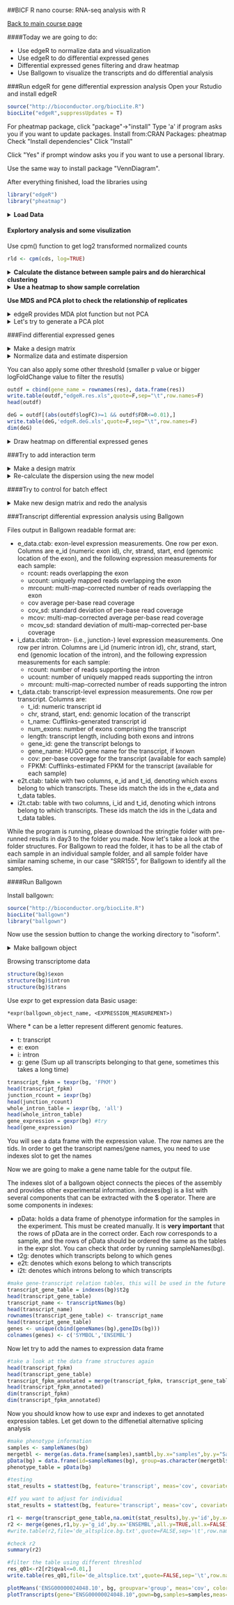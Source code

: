 ##BICF R nano course: RNA-seq analysis with R

[Back to main course page](https://portal.biohpc.swmed.edu/content/training/bioinformatics-nanocourses/rbio/)

####Today we are going to do:
+ Use edgeR to normalize data and visualization
+ Use edgeR to do differential expressed genes
+ Differential expressed genes filtering and draw heatmap
+ Use Ballgown to visualize the transcripts and do differential analysis 


###Run edgeR for gene differential expression analysis
Open your Rstudio and install edgeR
```R
source("http://bioconductor.org/biocLite.R")
biocLite("edgeR",suppressUpdates = T)
```
For pheatmap package, click "package"->"install"
Type 'a' if program asks you if you want to update packages.
Install from:CRAN
Packages: pheatmap
Check "Install dependencies"
Click "Install"

Click "Yes" if prompt window asks you if you want to use a personal library.

Use the same way to install package "VennDiagram".

After everything finished, load the libraries using
```R
library("edgeR")
library("pheatmap")
```

<details>
<summary><B>Load Data</B></summary>
```R
#Set working directory
#Session-> Set working directory -> choose directory

#Read data matrix and sample file
cfile = read.table("RNAseq_count_table.txt",header=T,row.names=1,sep="\t")
coldata = read.table("RNAseq_design_pe.txt",header=T,sep="\t")
head(cfile)
head(coldata)

#Reorder the counts columns to match the order of sample file
cfile = cfile[coldata$SampleID]

#It is good to set your control group label as the baseline. Especially you are going to use intercept
group = relevel(factor(coldata$SampleGroup),ref="monocytes")
cds = DGEList(cfile,group=group)
```
</details>


<details>
<summary><B>Pre-filtering the low-expressed genes. </B></summary>

The code below means keep a gene if cpm (counts per million) exceeds 1 in at least 4 samples

```R
nrow(cds)
cds = cds[ rowSums(cpm(cds)>=1) >= 4, ,keep.lib.sizes=FALSE]
nrow(cds)
```
</details>


#### Explortory analysis and some visulization

Use cpm() function to get log2 transformed normalized counts
```R
rld <- cpm(cds, log=TRUE)

```

<details>
<summary><B>Calculate the distance between sample pairs and do hierarchical clustering</B></summary>
```R
sampleDists = dist(t(rld))
sampleDists
plot(hclust(sampleDists))
```
</details>

<details>
<summary><B>Use a heatmap to show sample correlation </B></summary>

```R
pheatmap(cor(rld))

```
</details>


**Use MDS and PCA plot to check the relationship of replicates**
<details>
<summary> edgeR provides MDA plot function but not PCA </summary>
```R
#edgeR provides MDA plot function but not PCA
points = c(15,16)
colors = rep(c("red","blue"),4)
plotMDS(cds, col=colors[group], pch=points[group])
legend("topright", legend=levels(group), pch=points, col=colors, ncol=2)
```
</details>

<details>
<summary> Let's try to generate a PCA plot </summary>

```R
library(ggplot2)
pca <- prcomp(t(rld),center=T, scale=T) #You have to scale/normalize the data first
percentVar = pca$sdev^2/sum(pca$sdev^2)  #calculate the percentage of variance
d <- data.frame(PC1 = pca$x[, 1], PC2 = pca$x[, 2], group = group)
ggplot(data = d, aes_string(x = "PC1", y = "PC2", color = "group")) + geom_point(size = 3) + 
    xlab(paste0("PC1: ", round(percentVar[1] *100), "% variance")) + 
    ylab(paste0("PC2: ", round(percentVar[2] *100), "% variance"))

```
</details>


###Find differential expressed genes

<details>
<summary>Make a design matrix</summary>
```R
#Make a design matrix
samplegroup <- factor(coldata$SampleGroup)
design<-model.matrix(~samplegroup)
design
```
</details>

<details>
<summary>Normalize data and estimate dispersion</summary>

```R
#Normalize data and estimate dispersion
cds = calcNormFactors(cds)
cds$samples
cds <- estimateGLMCommonDisp(cds,design)
cds <- estimateGLMTrendedDisp(cds,design)
cds <- estimateGLMTagwiseDisp(cds,design)
fit <- glmFit(cds, design)
lrt <- glmLRT(fit, coef=2)
res <- topTags(lrt, n=dim(cfile)[1],sort.by="logFC") #retrive all genes
```
</details>


You can also apply some other threshold (smaller p value or bigger logFoldChange value to filter the resutls)


```R
outdf = cbind(gene_name = rownames(res), data.frame(res))
write.table(outdf,"edgeR.res.xls",quote=F,sep="\t",row.names=F)
head(outdf)

deG = outdf[(abs(outdf$logFC)>=1 && outdf$FDR<=0.01),]
write.table(deG,'edgeR.deG.xls',quote=F,sep="\t",row.names=F)
dim(deG)

```

<details>

<summary>Draw heatmap on differential expressed genes</summary>

```R
deG_rld = rld[rownames(rld) %in% deG$gene_name,]
pheatmap(deG_rld,scale="row",show_rownames = F)
```
</details>


###Try to add interaction term

<details>
<summary>Make a design matrix</summary>
```R
#Make a design matrix
race <- factor(coldata$Race)
design_interaction<-model.matrix(~0+samplegroup:race)
design_interaction
```
</details>

<details>
<summary> Re-calculate the dispersion using the new model</summary>
#Re-calculate the dispersion using the new model
cds<-estimateDisp(cds,design_interaction)
fit <- glmFit(cds, design_interaction)
lrt_w <- glmLRT(fit,contrast=c(0,0,-1,1)) #compare neutrophils vs monocyte of White
res_w <- topTags(lrt_w, n=dim(cfile)[1],sort.by="logFC") #retrive all genes
```
</details>

####Try to control for batch effect

<details>
<summary> Make new design matrix and redo the analysis </summary>
```R
#Make a design matrix
subjectid <- factor(coldata$SubjectID)
design_batch = model.matrix(~subjectid+samplegroup)
design_batch

#Re-calculate the dispersion using the new model
cds <- estimateDisp(cds,design_batch)
fit <-  glmFit(cds, design_batch)
lrt_b <- glmLRT(fit,coef=5)
res_b <- topTags(lrt_b, n=dim(cfile)[1],sort.by="logFC") #retrive all genes
outdf_b <- cbind(gene_name = rownames(res_b), data.frame(res_b))

```
</details>

<details>
<summary>
Compare the original and adjusted for batch effect results </summary>

```R
library(VennDiagram)
dim(deG)
dim(deG_b)
overlap_count = dim(deG[deG$gene_name %in% deG_b$gene_name,])[1]
dim(overlap_count)

```
</details>



###Transcript differential expression analysis using Ballgown


Files output in Ballgown readable format are:

+ e_data.ctab: exon-level expression measurements. One row per exon. Columns are e_id (numeric exon id), chr, strand, start, end (genomic location of the exon), and the following expression measurements for each sample:
  + rcount: reads overlapping the exon
  + ucount: uniquely mapped reads overlapping the exon
  + mrcount: multi-map-corrected number of reads overlapping the exon
  + cov average per-base read coverage
  + cov_sd: standard deviation of per-base read coverage
  + mcov: multi-map-corrected average per-base read coverage
  + mcov_sd: standard deviation of multi-map-corrected per-base coverage
+ i_data.ctab: intron- (i.e., junction-) level expression measurements. One row per intron. Columns are i_id (numeric intron id), chr, strand, start, end (genomic location of the intron), and the following expression measurements for each sample:
  + rcount: number of reads supporting the intron
  + ucount: number of uniquely mapped reads supporting the intron
  + mrcount: multi-map-corrected number of reads supporting the intron
+ t_data.ctab: transcript-level expression measurements. One row per transcript. Columns are:
  + t_id: numeric transcript id
  + chr, strand, start, end: genomic location of the transcript
  + t_name: Cufflinks-generated transcript id
  + num_exons: number of exons comprising the transcript
  + length: transcript length, including both exons and introns
  + gene_id: gene the transcript belongs to
  + gene_name: HUGO gene name for the transcript, if known
  + cov: per-base coverage for the transcript (available for each sample)
  + FPKM: Cufflinks-estimated FPKM for the transcript (available for each sample)
+ e2t.ctab: table with two columns, e_id and t_id, denoting which exons belong to which transcripts. These ids match the ids in the e_data and t_data tables.
+ i2t.ctab: table with two columns, i_id and t_id, denoting which introns belong to which transcripts. These ids match the ids in the i_data and t_data tables.


While the program is running, please download the stringtie folder with pre-runned results in day3 to the folder you made. 
Now let's take a look at the folder structures.
For Ballgown to read the folder, it has to be all the ctab of each sample in an individual sample folder, and all sample folder have similar naming scheme, in our case "SRR155", for Ballgown to identify all the samples.


####Run Ballgown

Install ballgown:
```R
source("http://bioconductor.org/biocLite.R")
biocLite("ballgown")
library("ballgown")
```

Now use the session buttion to change the working directory to "isoform".
<details>
<summary> Make ballgown object </summary>
```R
stdir <- 'stringtie'
design <- "RNAseq_design_pe.txt"
samtbl <- read.table(file=design,header=TRUE,sep='\t')
#make bg object
bg <- ballgown(dataDir=stdir, samplePattern='SRR155', meas='all')
```
</details>


Browsing transcriptome data 
```R
structure(bg)$exon
structure(bg)$intron
structure(bg)$trans
```

Use expr to get expression data
Basic usage:
```
*expr(ballgown_object_name, <EXPRESSION_MEASUREMENT>)
```
Where * can be a letter represent different genomic features.
+ t: transcript
+ e: exon
+ i: intron
+ g: gene (Sum up all transcripts belonging to that gene, sometimes this takes a long time)

```R
transcript_fpkm = texpr(bg, 'FPKM')
head(transcript_fpkm)
junction_rcount = iexpr(bg)
head(junction_rcount)
whole_intron_table = iexpr(bg, 'all')
head(whole_intron_table)
gene_expression = gexpr(bg) #try 
head(gene_expression)
```
You will see a data frame with the expression value. The row names are the tids.
In order to get the transcript names/gene names, you need to use indexes slot to get the names

Now we are going to make a gene name table for the output file.

The indexes slot of a ballgown object connects the pieces of the assembly and provides other experimental information. indexes(bg) is a list with several components that can be extracted with the $ operator.
There are some components in indexes:
+ pData:  holds a data frame of phenotype information for the samples in the experiment. This must be created manually. It is **very important** that the rows of pData are in the correct order. Each row corresponds to a sample, and the rows of pData should be ordered the same as the tables in the expr slot. You can check that order by running sampleNames(bg).
+ t2g: denotes which transcripts belong to which genes
+ e2t: denotes which exons belong to which transcripts
+ i2t: denotes which introns belong to which transcripts

```R
#make gene-transcript relation tables, this will be used in the future to generate readable results
transcript_gene_table = indexes(bg)$t2g
head(transcript_gene_table)
transcript_name <- transcriptNames(bg)
head(transcript_name)
rownames(transcript_gene_table) <- transcript_name
head(transcript_gene_table)
genes <- unique(cbind(geneNames(bg),geneIDs(bg)))
colnames(genes) <- c('SYMBOL','ENSEMBL')
```
Now let try to add the names to expression data frame

```R
#take a look at the data frame structures again
head(transcript_fpkm)
head(transcript_gene_table)
transcript_fpkm_annotated = merge(transcript_fpkm, transcript_gene_table, by.x="row.names",by.y="t_id",all.x=TRUE)
head(transcript_fpkm_annotated)
dim(transcript_fpkm)
dim(transcript_fpkm_annotated)
```
Now you should know how to use expr and indexes to get annotated expression tables. Let get down to the diffenetial alternative splicing analysis

```R
#make phenotype information
samples <- sampleNames(bg)
mergetbl <- merge(as.data.frame(samples),samtbl,by.x="samples",by.y="SampleID",all.x=TRUE,sort=FALSE)
pData(bg) = data.frame(id=sampleNames(bg), group=as.character(mergetbl$SampleGroup),subj=as.character(mergetbl$SubjectID))
phenotype_table = pData(bg)

#testing
stat_results = stattest(bg, feature='transcript', meas='cov', covariate='group',getFC=TRUE)

#If you want to adjust for individual
stat_results = stattest(bg, feature='transcript', meas='cov', covariate='group',adjustvars='subj',getFC=TRUE)

r1 <- merge(transcript_gene_table,na.omit(stat_results),by.y='id',by.x='t_id',all.y=TRUE,all.x=FALSE)
r2 <- merge(genes,r1,by.y='g_id',by.x='ENSEMBL',all.y=TRUE,all.x=FALSE)
#write.table(r2,file='de_altsplice.bg.txt',quote=FALSE,sep='\t',row.names=FALSE)

#check r2
summary(r2)

#filter the table using different threshlod
res_q01<-r2[r2$qval<=0.01,]
write.table(res_q01,file='de_altsplice.txt',quote=FALSE,sep='\t',row.names=FALSE)

plotMeans('ENSG00000024048.10', bg, groupvar='group', meas='cov', colorby='transcript')
plotTranscripts(gene="ENSG00000024048.10",gown=bg,samples=samples,meas='FPKM', colorby='transcript')

```
